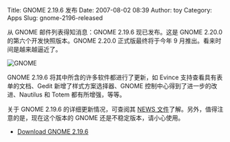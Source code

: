 Title: GNOME 2.19.6 发布
Date: 2007-08-02 08:39
Author: toy
Category: Apps
Slug: gnome-2196-released

从 GNOME 邮件列表得知消息：GNOME 2.19.6 现已发布。这是 GNOME 2.20.0
的第六个开发快照版本。GNOME 2.20.0 正式版最终将于今年 9
月推出。看来时间是越来越逼近了。

![GNOME](http://i.linuxtoy.org/i/logo/gnome.png)

GNOME 2.19.6 将其中所含的许多软件都进行了更新，如 Evince
支持查看具有表单的文档、Gedit 新增了样式方案选择器、GNOME
控制中心得到了进一步的改进、Nautilus 和 Totem 都有所增强，等等。

关于 GNOME 2.19.6 的详细更新情况，可查阅其 [NEWS
文件](http://ftp.gnome.org/pub/GNOME/desktop/2.19/2.19.6/NEWS)了解。另外，值得注意的是，现在这个版本的
GNOME 还是不稳定版本，请小心使用。

- [Download GNOME
2.19.6](http://download.gnome.org/desktop/2.19/2.19.6/)
